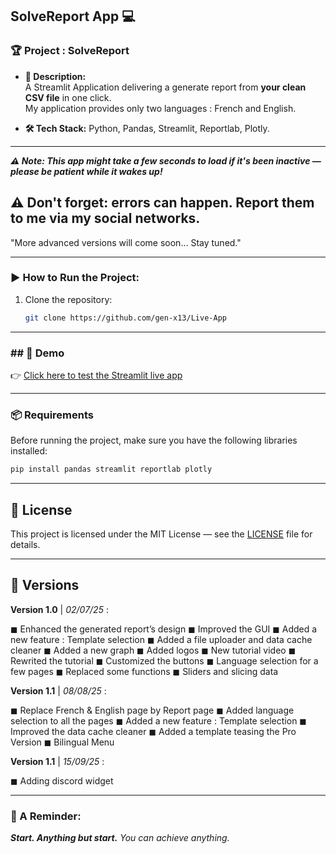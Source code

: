 ## SolveReport App 💻

### **🏆 Project : SolveReport**

- **📌 Description:**  
  A Streamlit Application delivering a generate report from **your clean CSV file** in one click.  
  My application provides only two languages : French and English.

- **🛠 Tech Stack:** Python, Pandas, Streamlit, Reportlab, Plotly.

---
***⚠️ Note: This app might take a few seconds to load if it's been inactive — please be patient while it wakes up!***

**⚠️ Don't forget: errors can happen. Report them to me via my social networks.**
---

"More advanced versions will come soon... Stay tuned."

---
### **▶️ How to Run the Project:**  
1. Clone the repository:  
   ```bash
   git clone https://github.com/gen-x13/Live-App
   ```
---

### **## 🚀 Demo**

👉 [Click here to test the Streamlit live app](https://live-report-generator.streamlit.app/)

---

### **📦 Requirements**  
Before running the project, make sure you have the following libraries installed:  
```bash
pip install pandas streamlit reportlab plotly

```
---

## 📝 License

This project is licensed under the MIT License — see the [LICENSE](./LICENSE) file for details.

---
## 📢 Versions

**Version 1.0** | *02/07/25* :

◼ Enhanced the generated report’s design
◼ Improved the GUI
◼ Added a new feature : Template selection
◼ Added a file uploader and data cache cleaner
◼ Added a new graph
◼ Added logos
◼ New tutorial video
◼ Rewrited the tutorial
◼ Customized the buttons
◼ Language selection for a few pages
◼ Replaced some functions
◼ Sliders and slicing data

**Version 1.1** | *08/08/25* :

◼ Replace French & English page by Report page
◼ Added language selection to all the pages
◼ Added a new feature : Template selection
◼ Improved the data cache cleaner
◼ Added a template teasing the Pro Version
◼ Bilingual Menu

**Version 1.1** | *15/09/25* :

◼ Adding discord widget

---

### **💜 A Reminder:**

***Start. Anything but start.***
*You can achieve anything.*
